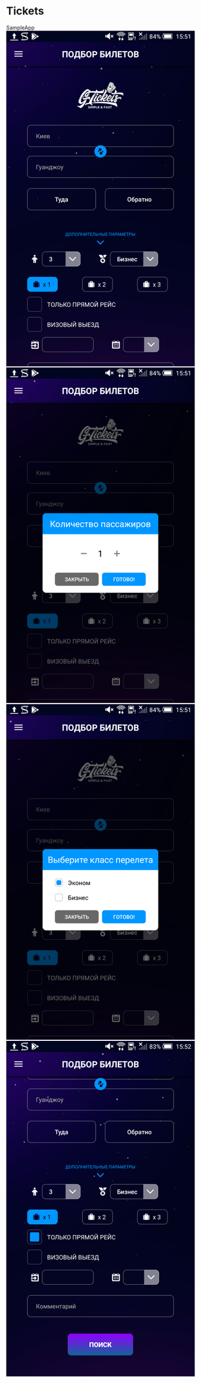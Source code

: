 # Tickets
SampleApp
![Alt text](https://github.com/CantadorRDA/Tickets/blob/master/tickets001.png "title")
![Alt text](https://github.com/CantadorRDA/Tickets/blob/master/tickets002.png "title")
![Alt text](https://github.com/CantadorRDA/Tickets/blob/master/tickets003.png "title")
![Alt text](https://github.com/CantadorRDA/Tickets/blob/master/tickets004.png "title")
